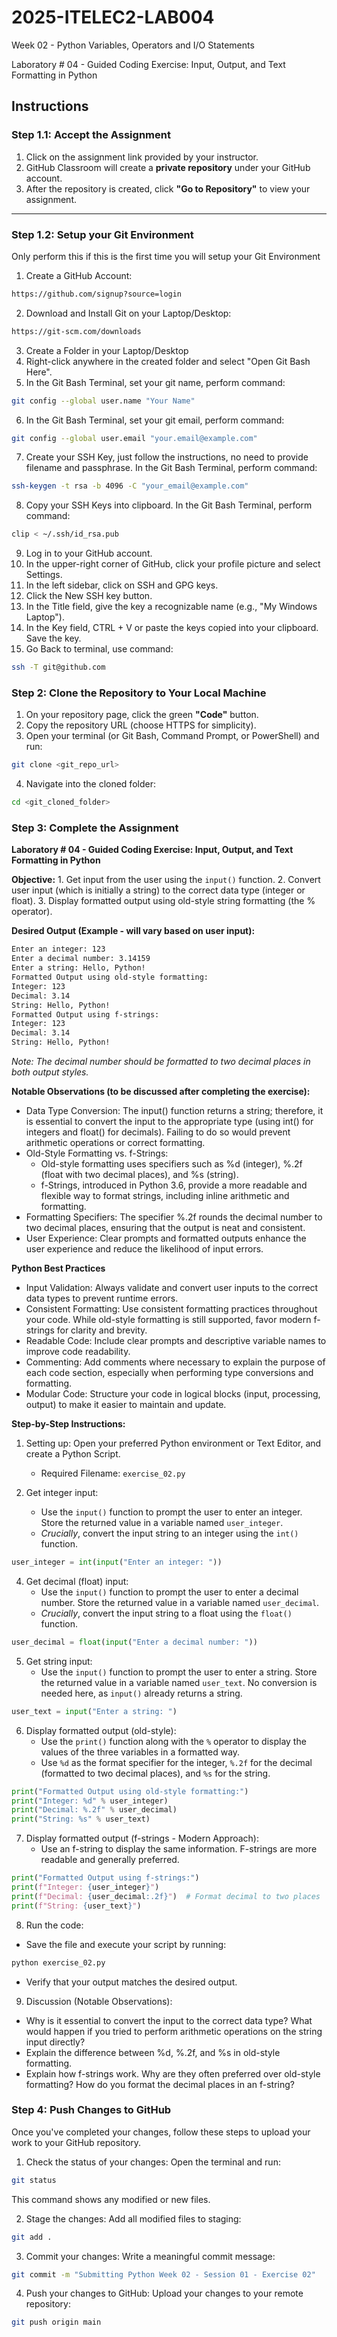 # 2025-ITELEC2-LAB004
Week 02 - Python Variables, Operators and I/O Statements

Laboratory # 04 - Guided Coding Exercise: Input, Output, and Text Formatting in Python

## **Instructions**

### **Step 1.1: Accept the Assignment**

   1. Click on the assignment link provided by your instructor.
   2. GitHub Classroom will create a **private repository** under your GitHub account.
   3. After the repository is created, click **"Go to Repository"** to view your assignment.

---

### **Step 1.2: Setup your Git Environment**
Only perform this if this is the first time you will setup your Git Environment

   1. Create a GitHub Account:
   ```bash
   https://github.com/signup?source=login
   ```
      
   2. Download and Install Git on your Laptop/Desktop:
   ```bash
   https://git-scm.com/downloads
   ```
   
   3. Create a Folder in your Laptop/Desktop
   4. Right-click anywhere in the created folder and select "Open Git Bash Here".
   5. In the Git Bash Terminal, set your git name, perform command:
   ```bash
   git config --global user.name "Your Name"
   ```
   
   6. In the Git Bash Terminal, set your git email, perform command:
   ```bash
   git config --global user.email "your.email@example.com"
   ```
   
   7. Create your SSH Key, just follow the instructions, no need to provide filename and passphrase. In the Git Bash Terminal, perform command:
   ```bash
   ssh-keygen -t rsa -b 4096 -C "your_email@example.com"
   ```
   
   8. Copy your SSH Keys into clipboard. In the Git Bash Terminal, perform command:
   ```bash
   clip < ~/.ssh/id_rsa.pub
   ```
   
   9. Log in to your GitHub account.
   10. In the upper-right corner of GitHub, click your profile picture and select Settings.
   11. In the left sidebar, click on SSH and GPG keys.
   12. Click the New SSH key button.
   13. In the Title field, give the key a recognizable name (e.g., "My Windows Laptop").
   14. In the Key field, CTRL + V or paste the keys copied into your clipboard. Save the key.
   15. Go Back to terminal, use command:
   ```bash
   ssh -T git@github.com
   ```

### **Step 2: Clone the Repository to Your Local Machine**

   1. On your repository page, click the green **"Code"** button.
   2. Copy the repository URL (choose HTTPS for simplicity).
   3. Open your terminal (or Git Bash, Command Prompt, or PowerShell) and run:
   
   ```bash
   git clone <git_repo_url>
   ```
   
   4. Navigate into the cloned folder:
   
   ```bash
   cd <git_cloned_folder>
   ```

### **Step 3: Complete the Assignment**

**Laboratory # 04 - Guided Coding Exercise: Input, Output, and Text Formatting in Python**

   **Objective:**
      1. Get input from the user using the `input()` function.
      2. Convert user input (which is initially a string) to the correct data type (integer or float).
      3. Display formatted output using old-style string formatting (the % operator).

   **Desired Output (Example - will vary based on user input):**
   
```bash
Enter an integer: 123
Enter a decimal number: 3.14159
Enter a string: Hello, Python!
Formatted Output using old-style formatting:
Integer: 123
Decimal: 3.14
String: Hello, Python!
Formatted Output using f-strings:
Integer: 123
Decimal: 3.14
String: Hello, Python!
```
*Note: The decimal number should be formatted to two decimal places in both output styles.*
      
   **Notable Observations (to be discussed after completing the exercise):**
   - Data Type Conversion: The input() function returns a string; therefore, it is essential to convert the input to the appropriate type (using int() for integers and float() for decimals). Failing to do so would prevent arithmetic operations or correct formatting.
   - Old-Style Formatting vs. f-Strings:
      - Old-style formatting uses specifiers such as %d (integer), %.2f (float with two decimal places), and %s (string).
      - f-Strings, introduced in Python 3.6, provide a more readable and flexible way to format strings, including inline arithmetic and formatting.
   - Formatting Specifiers: The specifier %.2f rounds the decimal number to two decimal places, ensuring that the output is neat and consistent.
   - User Experience: Clear prompts and formatted outputs enhance the user experience and reduce the likelihood of input errors.

   **Python Best Practices**
   - Input Validation: Always validate and convert user inputs to the correct data types to prevent runtime errors.
   - Consistent Formatting: Use consistent formatting practices throughout your code. While old-style formatting is still supported, favor modern f-strings for clarity and brevity.
   - Readable Code: Include clear prompts and descriptive variable names to improve code readability.
   - Commenting: Add comments where necessary to explain the purpose of each code section, especially when performing type conversions and formatting.
   - Modular Code: Structure your code in logical blocks (input, processing, output) to make it easier to maintain and update.

   **Step-by-Step Instructions:**

   1. Setting up: Open your preferred Python environment or Text Editor, and create a Python Script.
      - Required Filename: `exercise_02.py`
      
   2.  Get integer input:
       - Use the `input()` function to prompt the user to enter an integer. Store the returned value in a variable named `user_integer`.
       - *Crucially*, convert the input string to an integer using the `int()` function.

```python
user_integer = int(input("Enter an integer: "))
```
      
   4. Get decimal (float) input:
      - Use the `input()` function to prompt the user to enter a decimal number. Store the returned value in a variable named `user_decimal`.
      - *Crucially*, convert the input string to a float using the `float()` function.
```python
user_decimal = float(input("Enter a decimal number: "))
```

   5. Get string input:
      - Use the `input()` function to prompt the user to enter a string. Store the returned value in a variable named `user_text`. No conversion is needed here, as `input()` already returns a string.
```python
user_text = input("Enter a string: ")
```

   6. Display formatted output (old-style):
      - Use the `print()` function along with the `%` operator to display the values of the three variables in a formatted way.
      - Use `%d` as the format specifier for the integer, `%.2f` for the decimal (formatted to two decimal places), and `%s` for the string.
```python
print("Formatted Output using old-style formatting:")
print("Integer: %d" % user_integer)
print("Decimal: %.2f" % user_decimal)
print("String: %s" % user_text)
```

   7. Display formatted output (f-strings - Modern Approach):
      - Use an f-string to display the same information. F-strings are more readable and generally preferred.
```python
print("Formatted Output using f-strings:")
print(f"Integer: {user_integer}")
print(f"Decimal: {user_decimal:.2f}")  # Format decimal to two places
print(f"String: {user_text}")
```

   8. Run the code:
   - Save the file and execute your script by running:
   ```bash
   python exercise_02.py
   ```
   - Verify that your output matches the desired output.

   9. Discussion (Notable Observations):  
   - Why is it essential to convert the input to the correct data type? What would happen if you tried to perform arithmetic operations on the string input directly?
   - Explain the difference between %d, %.2f, and %s in old-style formatting.
   - Explain how f-strings work. Why are they often preferred over old-style formatting? How do you format the decimal places in an f-string?

### **Step 4: Push Changes to GitHub**
Once you've completed your changes, follow these steps to upload your work to your GitHub repository.

1. Check the status of your changes:
   Open the terminal and run:
   
```bash
git status
```
   This command shows any modified or new files.
   
2. Stage the changes:
   Add all modified files to staging:
   
```bash
git add .
```
   
3. Commit your changes:
   Write a meaningful commit message:
   
```bash
git commit -m "Submitting Python Week 02 - Session 01 - Exercise 02"
```
   
4. Push your changes to GitHub:
   Upload your changes to your remote repository:
   
```bash
git push origin main
```
